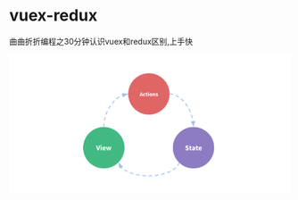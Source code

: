 # vuex-redux
曲曲折折编程之30分钟认识vuex和redux区别,上手快

![vuex](https://github.com/codprincess/vuex-redux/blob/master/img/1.png)